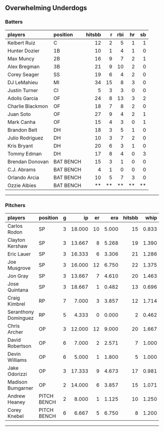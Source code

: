 ## Overwhelming Underdogs

### Batters

 
|players          |position  | hitsbb|  r| rbi| hr| sb| 
|:----------------|:---------|------:|--:|---:|--:|--:| 
|Keibert Ruiz     |C         |     12|  2|   5|  1|  1| 
|Hunter Dozier    |1B        |     10|  1|   4|  1|  0| 
|Max Muncy        |2B        |     16|  9|   7|  2|  1| 
|Alex Bregman     |3B        |     21|  9|  10|  2|  0| 
|Corey Seager     |SS        |     19|  6|   4|  2|  0| 
|DJ LeMahieu      |MI        |     34| 15|   8|  3|  0| 
|Justin Turner    |CI        |      5|  3|   3|  0|  0| 
|Adolis Garcia    |OF        |     24|  8|  13|  3|  2| 
|Charlie Blackmon |OF        |     18|  7|   8|  2|  0| 
|Juan Soto        |OF        |     27|  9|   4|  2|  1| 
|Mark Canha       |OF        |     15|  4|   3|  0|  1| 
|Brandon Belt     |DH        |     18|  3|   5|  1|  0| 
|Julio Rodriguez  |DH        |     10|  3|   7|  2|  0| 
|Kris Bryant      |DH        |     20|  6|   3|  1|  0| 
|Tommy Edman      |DH        |     17|  8|   4|  0|  3| 
|Brendan Donovan  |BAT BENCH |     15|  3|   1|  0|  0| 
|C.J. Abrams      |BAT BENCH |      4|  1|   0|  0|  0| 
|Orlando Arcia    |BAT BENCH |     10|  5|   7|  3|  0| 
|Ozzie Albies     |BAT BENCH |     **| **|  **| **| **| 

* * *

### Pitchers

 
|players              |position    |  g|     ip| er|   era| hitsbb|  whip| so|  w| sv| 
|:--------------------|:-----------|--:|------:|--:|-----:|------:|-----:|--:|--:|--:| 
|Carlos Rodon         |SP          |  3| 18.000| 10| 5.000|     15| 0.833| 27|  1|  0| 
|Clayton Kershaw      |SP          |  3| 13.667|  8| 5.268|     19| 1.390| 13|  0|  0| 
|Eric Lauer           |SP          |  3| 16.333|  6| 3.306|     21| 1.286| 11|  1|  0| 
|Joe Musgrove         |SP          |  3| 16.000| 12| 6.750|     22| 1.375| 18|  0|  0| 
|Jon Gray             |SP          |  3| 13.667|  7| 4.610|     20| 1.463| 16|  1|  0| 
|Jose Quintana        |SP          |  3| 18.667|  1| 0.482|     13| 0.696| 15|  1|  0| 
|Craig Kimbrel        |RP          |  7|  7.000|  3| 3.857|     12| 1.714|  7|  0|  5| 
|Seranthony Dominguez |RP          |  5|  4.333|  0| 0.000|      2| 0.462|  5|  1|  2| 
|Chris Archer         |OP          |  3| 12.000| 12| 9.000|     20| 1.667| 15|  0|  0| 
|David Robertson      |OP          |  6|  7.000|  2| 2.571|      7| 1.000|  8|  1|  3| 
|Devin Williams       |OP          |  6|  5.000|  1| 1.800|      5| 1.000|  7|  0|  0| 
|Jake Odorizzi        |OP          |  3| 17.333|  9| 4.673|     17| 0.981| 15|  0|  0| 
|Madison Bumgarner    |OP          |  2| 14.000|  6| 3.857|     15| 1.071|  9|  1|  0| 
|Andrew Heaney        |PITCH BENCH |  2|  8.000|  1| 1.125|     10| 1.250| 11|  0|  0| 
|Corey Knebel         |PITCH BENCH |  6|  6.667|  5| 6.750|      8| 1.200|  7|  1|  0| 


* * *


